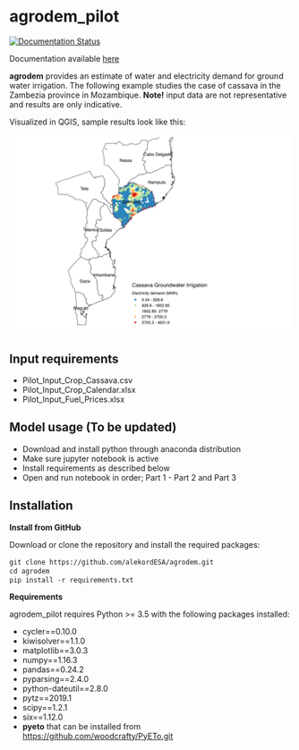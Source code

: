 # agrodem_pilot

[![Documentation Status](https://readthedocs.org/projects/agrodem/badge/?version=latest)](https://agrodem.readthedocs.io/en/latest/?badge=latest)

Documentation available [here](https://agrodem.readthedocs.io/en/latest/)

**agrodem** provides an estimate of water and electricity demand for ground water irrigation.
The following example studies the case of cassava in the Zambezia province in Mozambique.
**Note!** input data are not representative and results are only indicative.

Visualized in QGIS, sample results look like this:

![SampleResult](SampleResult.png)

## Input requirements
- Pilot_Input_Crop_Cassava.csv 
- Pilot_Input_Crop_Calendar.xlsx
- Pilot_Input_Fuel_Prices.xlsx

## Model usage (To be updated)

- Download and install python through anaconda distribution 
- Make sure jupyter notebook is active
- Install requirements as described below
- Open and run notebook in order; Part 1 - Part 2 and Part 3

## Installation

**Install from GitHub**

Download or clone the repository and install the required packages:

```
git clone https://github.com/alekordESA/agrodem.git
cd agrodem
pip install -r requirements.txt
```

**Requirements**

agrodem_pilot requires Python >= 3.5 with the following packages installed:
- cycler==0.10.0
- kiwisolver==1.1.0
- matplotlib==3.0.3
- numpy==1.16.3
- pandas==0.24.2
- pyparsing==2.4.0
- python-dateutil==2.8.0
- pytz==2019.1
- scipy==1.2.1
- six==1.12.0
- **pyeto** that can be installed from https://github.com/woodcrafty/PyETo.git
